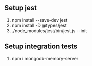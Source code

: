 ## Setup jest

1. npm install --save-dev jest
2. npm install -D @types/jest
3. ./node_modules/jest/bin/jest.js --init

## Setup integration tests

1. npm i mongodb-memory-server